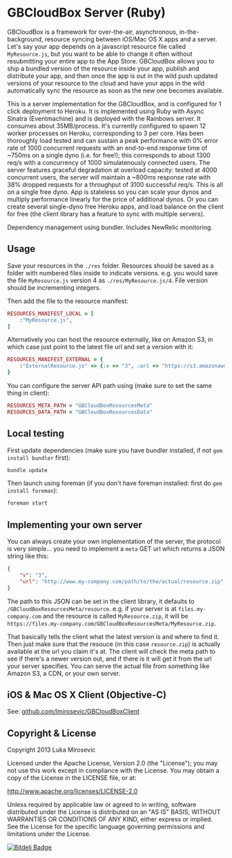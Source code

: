 GBCloudBox Server (Ruby)
============

GBCloudBox is a framework for over-the-air, asynchronous, in-the-background, resource syncing between iOS/Mac OS X apps and a server. Let's say your app depends on a javascript resource file called `MyResource.js`, but you want to be able to change it often without resubmitting your entire app to the App Store. GBCloudBox allows you to ship a bundled version of the resource inside your app, publish and distribute your app, and then once the app is out in the wild push updated versions of your resource to the cloud and have your apps in the wild automatically sync the resource as soon as the new one becomes available.

This is a server implementation for the GBCloudBox, and is configured for 1 click deployment to Heroku. It is implemented using Ruby with Async Sinatra (Eventmachine) and is deployed with the Rainbows server. It consumes about 35MB/process. It's currently configured to spawn 12 worker processes on Heroku, corresponding to 3 per core. Has been thoroughly load tested and can sustain a peak performance with 0% error rate of 1000 concurrent requests with an end-to-end response time of ~750ms on a single dyno (i.e. for free!); this corresponds to about 1300 req/s with a concurrency of 1000 simulatenously connected users. The server features graceful degradation at overload capacity: tested at 4000 concurrent users, the server will maintain a ~800ms response rate with 38% dropped requests for a throughput of 3100 successful req/s. This is all on a single free dyno. App is stateless so you can scale your dynos and multiply performance linearly for the price of additional dynos. Or you can create several single-dyno free Heroku apps, and load balance on the client for free (the client library has a feature to sync with multiple servers).

Dependency management using bundler.  Includes NewRelic monitoring.

Usage
------------

Save your resources in the `./res` folder. Resources should be saved as a folder with numbered files inside to indicate versions. e.g. you would save the file `MyResource.js` version 4 as `./res/MyResource.js/4`. File version should be incrementing integers.

Then add the file to the resource manifest:

```ruby
RESOURCES_MANIFEST_LOCAL = [
	:"MyResource.js",
]
```

Alternatively you can host the resource externally, like on Amazon S3, in which case just point to the latest file url and set a version with it:

```ruby
RESOURCES_MANIFEST_EXTERNAL = {
	:"ExternalResource.js" => {:v => "3", :url => "https://s3.amazonaws.com/files.somecompany.com/some/path/ExternalResource.js"},
}
```

You can configure the server API path using (make sure to set the same thing in client):

```ruby
RESOURCES_META_PATH = "GBCloudBoxResourcesMeta"
RESOURCES_DATA_PATH = "GBCloudBoxResourcesData"
```

Local testing
------------

First update dependencies (make sure you have bundler installed, if not `gem install bundler` first):

```sh
bundle update
```

Then launch using foreman (if you don't have foreman installed: first do `gem install foreman`):

```sh
foreman start
```

Implementing your own server
------------

You can always create your own implementation of the server, the protocol is very simple... you need to implement a `meta` GET url which returns a JSON string like this:
```json
{
	"v": "3",
	"url": "http://www.my-company.com/path/to/the/actual/resource.zip"
}
```

The path to this JSON can be set in the client library, it defaults to `/GBCloudBoxResourcesMeta/resource`. e.g. if your server is at `files.my-company.com` and the resource is called `MyResource.zip`, it will be `https://files.my-company.com/GBCloudBoxResourcesMeta/MyResource.zip`.

That basically tells the client what the latest version is and where to find it. Then just make sure that the resouce (in this case `resource.zip`) is actually available at the url you claim it's at. The client will check the meta path to see if there's a newer version out, and if there is it will get it from the url your server specifies. You can serve the actual file from something like Amazon S3, a CDN, or your own server.

iOS & Mac OS X Client (Objective-C)
------------

See: [github.com/lmirosevic/GBCloudBoxClient](https://github.com/lmirosevic/GBCloudBoxClient)


Copyright & License
------------

Copyright 2013 Luka Mirosevic

Licensed under the Apache License, Version 2.0 (the "License"); you may not use this work except in compliance with the License. You may obtain a copy of the License in the LICENSE file, or at:

http://www.apache.org/licenses/LICENSE-2.0

Unless required by applicable law or agreed to in writing, software distributed under the License is distributed on an "AS IS" BASIS, WITHOUT WARRANTIES OR CONDITIONS OF ANY KIND, either express or implied. See the License for the specific language governing permissions and limitations under the License.

[![Bitdeli Badge](https://d2weczhvl823v0.cloudfront.net/lmirosevic/gbcloudboxserver-ruby/trend.png)](https://bitdeli.com/free "Bitdeli Badge")
